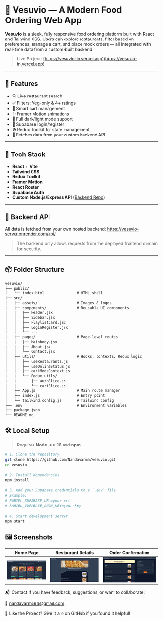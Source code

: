 # 🍕 Vesuvio — A Modern Food Ordering Web App

**Vesuvio** is a sleek, fully responsive food ordering platform built with React and Tailwind CSS. Users can explore restaurants, filter based on preferences, manage a cart, and place mock orders — all integrated with real-time data from a custom-built backend.

> Live Project: [https://vesuvio-in.vercel.app](https://vesuvio-in.vercel.app)

---

## 🚀 Features

- 🔍 Live restaurant search
- ✅ Filters: Veg-only & 4+ ratings
- 🛒 Smart cart management
- ✨ Framer Motion animations
- 🌙 Full dark/light mode support
- 🔐 Supabase login/register
- ⚙️ Redux Toolkit for state management
- 📡 Fetches data from your custom backend API

---

## 🧠 Tech Stack

- **React** + **Vite**
- **Tailwind CSS**
- **Redux Toolkit**
- **Framer Motion**
- **React Router**
- **Supabase Auth**
- **Custom Node.js/Express API** ([Backend Repo](https://github.com/Nandavarma/vesuvio-server))

---

## 📡 Backend API

All data is fetched from your own hosted backend:
https://vesuvio-server.onrender.com/api/


> The backend only allows requests from the deployed frontend domain for security.

---

## 📦 Folder Structure

```plaintext
vesuvio/
├── public/
│   └── index.html               # HTML shell
├── src/
│   ├── assets/                  # Images & logos
│   ├── components/              # Reusable UI components
│   │   ├── Header.jsx
│   │   ├── Sidebar.jsx
│   │   ├── PlaylistCard.jsx
│   │   ├── LoginRegister.jsx
│   │   └── ...
│   ├── pages/                   # Page-level routes
│   │   ├── Mainbody.jsx
│   │   ├── About.jsx
│   │   └── Contact.jsx
│   ├── utils/                   # Hooks, contexts, Redux logic
│   │   ├── useRestaurants.js
│   │   ├── useOnlineStatus.js
│   │   ├── darkModeContext.js
│   │   └── Redux utils/
│   │       ├── authSlice.js
│   │       └── cartSlice.js
│   ├── App.js                   # Main route manager
│   ├── index.js                 # Entry point
│   └── tailwind.config.js       # Tailwind config
├── .env                         # Environment variables
├── package.json
└── README.md
```
## 🛠️ Local Setup

> Requires **Node.js ≥ 16** and **npm**

```bash
# 1. Clone the repository
git clone https://github.com/Nandavarma/vesuvio.git
cd vesuvio

# 2. Install dependencies
npm install

# 3. Add your Supabase credentials to a `.env` file
# Example:
# PARCEL_SUPABASE_URL=your-url
# PARCEL_SUPABASE_ANON_KEY=your-key

# 4. Start development server
npm start

```
## 🖼️ Screenshots

| Home Page                        | Restaurant Details               | Order Confirmation              |
|----------------------------------|----------------------------------|---------------------------------|
| ![Home](./screenshots/Home.png) | ![Details](./screenshots/Menu.png) | ![Order](./screenshots/Cart.png) |

📬 Contact
If you have feedback, suggestions, or want to collaborate:

📧 nandavarma84@gmail.com

🌟 Like the Project?
Give it a ⭐️ on GitHub if you found it helpful!
